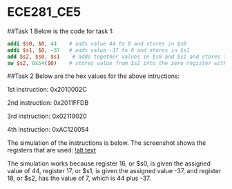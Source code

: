 ECE281_CE5
==========

##Task 1
Below is the code for task 1:

```mips
addi $s0, $0, 44    # adds value 44 to 0 and stores in $s0
addi $s1, $0, -37   # adds value -37 to 0 and stores in $s1
add $s2, $s0, $s1    # adds together values in $s0 and $s1 and stores them in $s2
sw $s2, 0x54($0)    # stores value from $s2 into the zero register with the offset of the hex value, so it stores it in that hex address
```

##Task 2
Below are the hex values for the above intructions:

1st instruction: 0x2010002C

2nd instruction: 0x2011FFDB

3rd instruction: 0x02119020

4th instruction: 0xAC120054

The simulation of the instructions is below.  The screenshot shows the registers that are used:
[!alt text](https://github.com/mbergstedt/ECE281_CE5/blob/master/registers_screenshot.JPG?raw=true)

The simulation works because register 16, or $s0, is given the assigned value of 44, register 17, or $s1, is given the
assigned value -37, and register 18, or $s2, has the value of 7, which is 44 plus -37.
